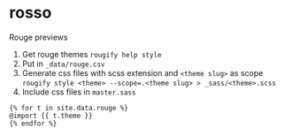 # rosso
Rouge previews

1. Get rouge themes `rougify help style`
2. Put in `_data/rouge.csv`
3. Generate css files with scss extension and `<theme slug>` as scope  
  `rougify style <theme> --scope=.<theme slug> > _sass/<theme>.scss`
4. Include css files in `master.sass`  
  ```liquid
  {% for t in site.data.rouge %}
  @import {{ t.theme }}
  {% endfor %}
  ```